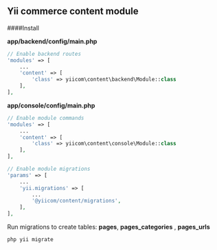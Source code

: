 ## Yii commerce content module

####Install

**app/backend/config/main.php**
```php
// Enable backend routes
'modules' => [
    ...
    'content' => [
        'class' => yiicom\content\backend\Module::class
    ],
],

```
**app/console/config/main.php**
```php
// Enable module commands
'modules' => [
    ...
    'content' => [
        'class' => yiicom\content\console\Module::class
    ],
],

// Enable module migrations 
'params' => [
    ...
    'yii.migrations' => [
        ...
        '@yiicom/content/migrations',
    ],
],
```

Run migrations to create tables: **pages**, **pages_categories** , **pages_urls**
```bash
php yii migrate
```
